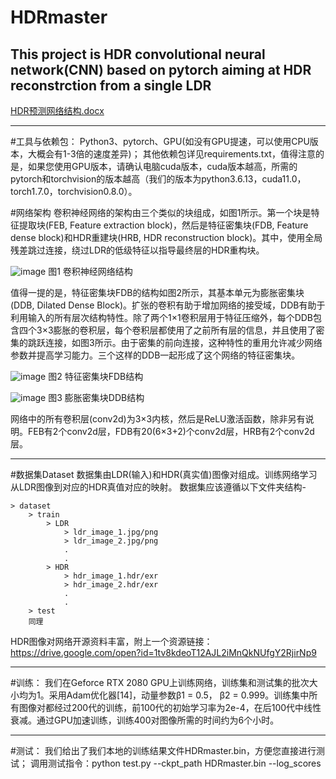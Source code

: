 # HDRmaster
This project is HDR convolutional neural network(CNN) based on pytorch aiming at HDR reconstrction from a single LDR
--------------------------------------------------------------------------------------------------------------------
[HDR预测网络结构.docx](https://github.com/guanlnny/HDRmaster/files/7024788/HDR.docx)

--------------------------------------------------------------------------------------------------------------------
#工具与依赖包：
Python3、pytorch、GPU(如没有GPU提速，可以使用CPU版本，大概会有1-3倍的速度差异)；
其他依赖包详见requirements.txt，值得注意的是，如果您使用GPU版本，请确认电脑cuda版本，cuda版本越高，所需的pytorch和torchvision的版本越高（我们的版本为python3.6.13，cuda11.0，torch1.7.0，torchvision0.8.0）。

#网络架构
卷积神经网络的架构由三个类似的块组成，如图1所示。第一个块是特征提取块(FEB, Feature extraction block)，然后是特征密集块(FDB, Feature dense block)和HDR重建块(HRB, HDR reconstruction block)。其中，使用全局残差跳过连接，绕过LDR的低级特征以指导最终层的HDR重构块。

![image](https://user-images.githubusercontent.com/74043204/130309352-f5651325-f14e-4918-bdd4-e447f300e545.png)
图1 卷积神经网络结构

值得一提的是，特征密集块FDB的结构如图2所示，其基本单元为膨胀密集块(DDB, Dilated Dense Block)。扩张的卷积有助于增加网络的接受域，DDB有助于利用输入的所有层次结构特性。除了两个1×1卷积层用于特征压缩外，每个DDB包含四个3×3膨胀的卷积层，每个卷积层都使用了之前所有层的信息，并且使用了密集的跳跃连接，如图3所示。由于密集的前向连接，这种特性的重用允许减少网络参数并提高学习能力。三个这样的DDB一起形成了这个网络的特征密集块。

![image](https://user-images.githubusercontent.com/74043204/130308961-e100da37-4bf1-4182-8584-52cd2e7749a4.png)
图2 特征密集块FDB结构

![image](https://user-images.githubusercontent.com/74043204/130308957-738b74cd-0b66-4884-ab44-0f9a61858e5b.png)
图3 膨胀密集块DDB结构

网络中的所有卷积层(conv2d)为3×3内核，然后是ReLU激活函数，除非另有说明。FEB有2个conv2d层，FDB有20(6×3+2)个conv2d层，HRB有2个conv2d层。

--------------------------------------------------------------------------------------------------------------------
#数据集Dataset
数据集由LDR(输入)和HDR(真实值)图像对组成。训练网络学习从LDR图像到对应的HDR真值对应的映射。
数据集应该遵循以下文件夹结构-
```
> dataset
    > train
        > LDR
            > ldr_image_1.jpg/png
            > ldr_image_2.jpg/png
            .
            .
        > HDR
            > hdr_image_1.hdr/exr
            > hdr_image_2.hdr/exr
            .
            .
    > test
	同理
```
HDR图像对网络开源资料丰富，附上一个资源链接：https://drive.google.com/open?id=1tv8kdeoT12AJL2iMnQkNUfgY2RjirNp9

--------------------------------------------------------------------------------------------------------------------
#训练：
我们在Geforce RTX 2080 GPU上训练网络，训练集和测试集的批次大小均为1。采用Adam优化器[14]，动量参数β1 = 0.5， β2 = 0.999。训练集中所有图像对都经过200代的训练，前100代的初始学习率为2e-4，在后100代中线性衰减。通过GPU加速训练，训练400对图像所需的时间约为6个小时。

--------------------------------------------------------------------------------------------------------------------
#测试：
我们给出了我们本地的训练结果文件HDRmaster.bin，方便您直接进行测试；
调用测试指令：python test.py --ckpt_path HDRmaster.bin --log_scores
